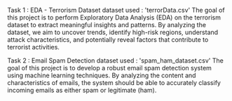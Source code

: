 Task 1 : EDA - Terrorism Dataset
dataset used : 'terrorData.csv'
The goal of this project is to perform Exploratory Data Analysis (EDA) on the terrorism dataset to extract meaningful insights and patterns. By analyzing the dataset, we aim to uncover trends, identify high-risk regions, understand attack characteristics, and potentially reveal factors that contribute to terrorist activities.

Task 2 : Email Spam Detection
dataset used : 'spam_ham_dataset.csv'
The goal of this project is to develop a robust email spam detection system using machine learning techniques. By analyzing the content and characteristics of emails, the system should be able to accurately classify incoming emails as either spam or legitimate (ham).
